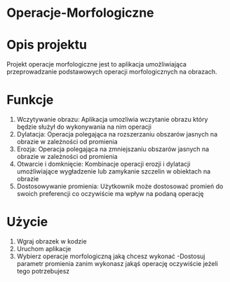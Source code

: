 # Operacje-Morfologiczne

# Opis projektu

Projekt operacje morfologiczne jest to aplikacja umożliwiająca przeprowadzanie podstawowych operacji morfologicznych na obrazach.

# Funkcje
1. Wczytywanie obrazu: Aplikacja umozliwia wczytanie obrazu który będzie służył do wykonywania na nim operacji
2. Dylatacja: Operacja polegająca na rozszerzaniu obszarów jasnych na obrazie w zależności od promienia
3. Erozja: Operacja polegająca na zmniejszaniu obszarów jasnych na obrazie w zależności od promienia
4. Otwarcie i domknięcie: Kombinacje operacji erozji i dylatacji umożliwiające wygładzenie lub zamykanie szczelin w obiektach na obrazie
5. Dostosowywanie promienia: Użytkownik może dostosować promień do swoich preferencji co oczywiście ma wpływ na podaną operację

# Użycie
1. Wgraj obrazek w kodzie 
2. Uruchom aplikacje
3. Wybierz operacje morfologiczną jaką chcesz wykonać
   -Dostosuj parametr promienia zanim wykonasz jakąś operację oczywiście jeżeli tego potrzebujesz
